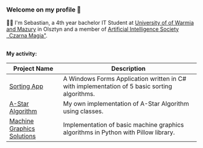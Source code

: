 ### Welcome on my profile 👋

🧙‍♂️ I'm Sebastian, a 4th year bachelor IT Student at [University of of Warmia and Mazury](https://uwm.edu.pl/) in Olsztyn and a member of [Artificial Intelligence Society ,,Czarna Magia"](https://www.facebook.com/people/Ko%C5%82o-Naukowe-Sztucznej-Inteligencji-Czarna-Magia/100093587573194/).<br><br>


**My activity:**

| Project Name  | Description |
| ------------- | ------------- |
| [Sorting App](https://github.com/SebaKo23/SortingApp)  | A Windows Forms Application written in C# with implementation of 5 basic sorting algorithms.  |
| [A-Star Algorithm](https://github.com/SebaKo23/a-star-algorithm)  | My own implementation of A-Star Algorithm using classes.  |
| [Machine Graphics Solutions](https://github.com/SebaKo23/Machine-Graphics-Codes)  | Implementation of basic machine graphics algorithms in Python with Pillow library.  |


<!--
**SebaKo23/SebaKo23** is a ✨ _special_ ✨ repository because its `README.md` (this file) appears on your GitHub profile.

Here are some ideas to get you started:

- 🔭 I’m currently working on ...
- 🌱 I’m currently learning ...
- 👯 I’m looking to collaborate on ...
- 🤔 I’m looking for help with ...
- 💬 Ask me about ...
- 📫 How to reach me: ...
- 😄 Pronouns: ...
- ⚡ Fun fact: ...
-->
